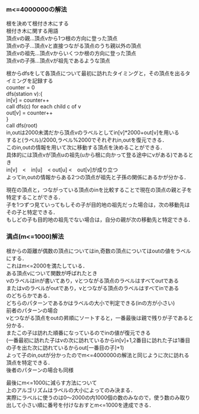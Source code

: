 ### m<=4000000の解法
根を決めて根付き木にする  
根付き木に関する用語  
頂点vの親...頂点vから1つ根の方向に登った頂点  
頂点vの子...頂点vと直接つながる頂点のうち親以外の頂点  
頂点vの祖先...頂点vからいくつか根の方向に登った頂点  
頂点vの子孫...頂点vが祖先であるような頂点  

根からdfsをして各頂点について最初に訪れたタイミングと，その頂点を出るタイミングを記録する  
counter = 0  
dfs(station v):{  
    in[v] = counter++  
    call dfs(c) for each child c of v  
    out[v] = counter++  
}  
call dfs(root)  
in,outは2000未満だから頂点vのラベルとしてin[v]*2000+out[v]を用いる  
すると(ラベル)/2000,ラベル%2000でそれぞれin,outを復元できる．  
このin,outの情報を用いて次に移動する頂点を決めることができる．  
具体的には頂点vが頂点uの祖先(uから根に向かって登る途中にvがある)であるとき  
in[v]　<　in[u]　< out[u] <　out[v]が成り立つ  
よってin,outの情報からある2つの頂点が祖先と子孫の関係にあるかが分かる．  

現在の頂点と，つながっている頂点のinを比較することで現在の頂点の親と子を特定することができる．  
子を1つずつ見ていってもしその子が目的地の祖先だった場合は，次の移動先はその子と特定できる．  
もしどの子も目的地の祖先でない場合は，自分の親が次の移動先と特定できる．  

### 満点(m<=1000)解法
根からの距離が偶数の頂点についてはin,奇数の頂点についてはoutの値をラベルにする．  
これはm<=2000を満たしている．  
ある頂点vについて関数が呼ばれたとき  
vのラベルはinが書いてあり，vとつながる頂点のラベルはすべてoutである  
またはvのラベルがoutであり，vとつながる頂点のラベルはすべてinである  
のどちらかである．  
どちらのパターンであるかはラベルの大小で判定できる(inの方が小さい)  
前者のパターンの場合  
vとつながる頂点をoutの昇順にソートすると，一番最後は親で残りが子であると分かる．  
またこの子は訪れた順番になっているのでinの値が復元できる  
(一番最初に訪れた子はvの次に訪れているからin[v]+1,2番目に訪れた子は1番目の子を出た次に訪れているからout[一番目の子]+1)  
よって子のin,outが分かったのでm<=4000000の解法と同じように次に訪れる頂点を特定できる．  
後者のパターンの場合も同様  

最後にm<=1000に減らす方法について  
上のアルゴリズムはラベルの大小によってのみ決まる．  
実際にラベルに使うのは0～2000の内1000個の数のみなので，使う数のみ取り出して小さい順に番号を付けなおすとm<=1000を達成できる．  


